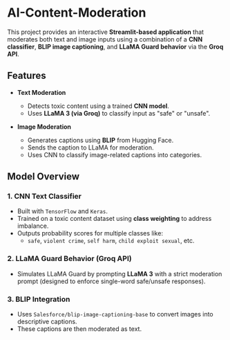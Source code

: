 # AI-Content-Moderation

This project provides an interactive **Streamlit-based application** that moderates both text and image inputs using a combination of a **CNN classifier**, **BLIP image captioning**, and **LLaMA Guard behavior** via the **Groq API**.


## Features

- **Text Moderation**
  - Detects toxic content using a trained **CNN model**.
  - Uses **LLaMA 3 (via Groq)** to classify input as "safe" or "unsafe".

- **Image Moderation**
  - Generates captions using **BLIP** from Hugging Face.
  - Sends the caption to LLaMA for moderation.
  - Uses CNN to classify image-related captions into categories.


## Model Overview

### 1. CNN Text Classifier
- Built with `TensorFlow` and `Keras`.
- Trained on a toxic content dataset using **class weighting** to address imbalance.
- Outputs probability scores for multiple classes like:
  - `safe`, `violent crime`, `self harm`, `child exploit sexual`, etc.

### 2. LLaMA Guard Behavior (Groq API)
- Simulates LLaMA Guard by prompting **LLaMA 3** with a strict moderation prompt (designed to enforce single-word safe/unsafe responses).

### 3. BLIP Integration
- Uses `Salesforce/blip-image-captioning-base` to convert images into descriptive captions.
- These captions are then moderated as text.


